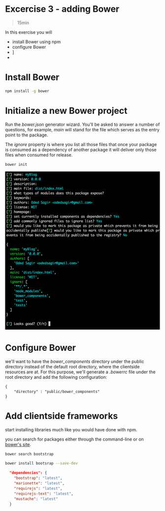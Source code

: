 Excercise 3 - adding Bower
=========
>15min


In this exercise you will
- install Bower using npm
- configure Bower
- ]
-

# Install Bower
```sh
npm install -g bower
```

# Initialize a new Bower project

Run the *bower.json* generator wizard.
You'll be asked to answer a number of questions, for example, *main* will stand for the file which serves as the entry point to the package.

The *ignore* property is where you list all those files that once your package is consumed as a dependency of another package it will deliver only those files when consumed for release.

```sh
bower init
```

![Alt text](https://raw.githubusercontent.com/hamecoded/myBlog/master/doc/exercises/img/bower-init.png "Bower init wizard")

# Configure Bower
we'll want to have the *bower_components* directory under the public directory instead of the default root directory, where the clientside resources are at. For this purpose, we'll generate a *.bowerrc* file under the root directory and add the following configuration:

```
{
	"directory" : "public/bower_components"
}
```


# Add clientside frameworks

start installing libraries much like you would have done with npm.

you can search for packages either through the command-line or on [bower's site].

```sh
bower search bootstrap
```

```sh
bower install bootsrap --save-dev
```

```json
  "dependencies": {
    "bootstrap": "latest",
    "marionette": "latest",
    "requirejs": "latest",
    "requirejs-text": "latest",
    "mustache": "latest"
  }
```
[bower's site]:http://bower.io/search/

